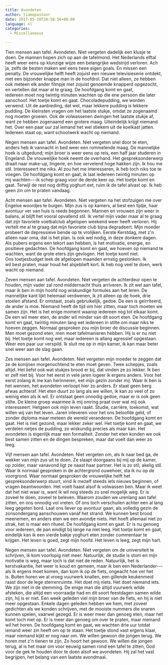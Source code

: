 ```yaml
---
title: Avondeten
author: tiamopastoor
date: 2017-05-28T20:58:56+00:00
language: nl
categories:
  - Miscellaneous

---
```

Tien mensen aan tafel. Avondeten. Niet vergeten dadelijk een klusje te doen. De mannen hopen zich op aan de tafelmond. Het Nederlands elftal heeft weer eens op klunzige wijze een belangrijke wedstrijd verloren. Ach ja, zelfs de besten maken wel eens twee eigen goals. En missen een penalty. De vrouwelijke helft heeft zojuist een nieuwe televisieserie ontdekt, met een bijzonder knappe man in de hoofdrol. Dat niet alleen, ze hebben ook meteen elk ander filmpje met zojuist genoemde knapperd opgezocht, en vertellen dat maar al te graag. De hoofdgang komt en gaat, iedereen moet nog twintig minuten wachten op die ene persoon die later aanschoof. Het toetje komt en gaat. Chocoladepudding, we worden verwend. Uit de aanbieding, dat wel, maar lekkere pudding is lekkere pudding. De kleinsten vragen om het laatste stukje, omdat ze zogenaamd nog moeten groeien. Ook de volwassenen dwingen het laatste stukje af, want ze hebben zogenaamd een grotere maag. Uiteindelijk krijgt niemand het. Over een paar uur zal iemand het wel stiekem uit de koelkast jatten. Iedereen staat op, want schoolwerk wacht op niemand.

Negen mensen aan tafel. Avondeten. Niet vergeten snel door te eten, anders heb ik vannacht in bed weer een rommelende maag. De mannelijke hoek is uitgedund; mijn broer is weer eens op reis, een half jaar studeren in Engeland. De vrouwelijke hoek neemt de overhand. Het gespreksonderwerp draait naar make-up, lingerie, en hoe vervelend hoge hakken zijn. Ik hou me stil. Interesseert me niks. Al zou het me interesseren, ik heb toch niks toe te voegen. De hoofdgang komt en gaat, ik laat iedereen twintig minuten op mij wachten---ik schep graag voor de derde keer op. Het toetje komt en gaat. Terwijl de rest nog driftig yoghurt eet, ruim ik de tafel alvast op. Ik heb geen zin om te praten vandaag.


Acht mensen aan tafel. Avondeten. Niet vergeten na het stofzuigen me over Engelse woordjes te buigen. Mijn zus is op kamers, al best een tijdje, haar avontuur ver van huis is reeds begonnen. Mannen en vrouwen zijn weer in balans, al blijft het vooral opvallend stil. Ik vertel mijn vader maar al te graag dat zijn favoriete voetbalclub afgelopen weekend weer heeft verloren. Hij vertelt me al te graag dat mijn favoriete club bijna degradeert. Mijn moeder probeert de depressieve bende op te vrolijken. Eerste Kerstdag, met z'n alleen naar oma, dat is het plan. Is ook wel nodig, in deze donkere dagen. Als pubers ergens een tekort aan hebben, is het motivatie, energie, en positieve gedachten. De hoofdgang komt en gaat, we hoeven op niemand te wachten, want de grote eters zijn gevlogen. Het toetje komt niet. Ons toetjesbudget leek de afgelopen maanden ernstig geslonken. Ik wil best praten, maar houd het alsjeblieft kort. Ik heb nog veel te doen, werk wacht op niemand.

Zeven mensen aan tafel. Avondeten. Niet vergeten de achterdeur open te houden, mijn vader zal rond middernacht thuis arriveren. Ik zit wel aan tafel, maar ik ben in mijn hoofd nog wiskundige formules aan het leren. De mannelijke kant lijkt helemaal verdwenen, ik zit alleen op de hoek, drie stoelen afstand. Er ontstaat, zoals gebruikelijk, gedoe. De een is geïrriteerd, de ander is moe. Niemand heeft de tijd om hier zitten, maar toch moeten we samen zijn. Het is het enige moment waarop iedereen nog tot elkaar komt. De een wil meer eten, de ander wil minder van dit soort eten. De hoofdgang komt en gaat, twintig minuten lang eet iedereen in stilte om maar niks te hoeven zeggen. Normaal gesproken zou mijn broer de discussie beginnen. Men moet gezond eten, men moet tafelmanieren hebben. Hij is er nu niet bij. Het toetje komt nog wel, maar iedereen is allang agressief opgestaan. Weer een paar uur verspild. Ik sluit me op in mijn kamer, ik kan maar beter snel weer aan de slag gaan.

Zes mensen aan tafel. Avondeten. Niet vergeten mijn moeder te zeggen dat ze de konijnen morgenochtend te eten moet geven. Twee schepjes, zoals altijd. Het liefst ook wat stukjes brood er bij, dat vinden ze zo lekker. Ik ben er zelf niet bij. Voor het eerst in vele jaren logeer ik ergens anders. Voor het eerst zolang ik me kan herinneren, eet mijn gezin zonder mij. Waar ik ben is het wennen, het avondeten verloopt hier zo anders. Er staat geen berg afwas achteraf. Het eten duurt zo lang als we willen, ik kan zo veel of zo weinig eten als ik wil. Er ontstaat geen onnodig gedoe, maar er is ook geen stilte. De kleine groep waarmee ik mij omring praat over wat mij ook interesseert. Hetgeen ook mijn leven raakt. Studie, carrière, toekomst, wat willen wij van het leven. Jaren inleveren voor het ons beloofde geld, of zonder diploma maar meteen de wereld veranderen. De hoofdgang komt en gaat. Het is niet gezond, maar lekker zeker wel. Het toetje komt en gaat, we verdelen netjes de pudding, zo wiskundig precies als maar kan. Het avondeten is eigenlijk maar een formaliteit. Zonder het eten konden we ook best samen zitten en de dingen bespreken, maar dat voelt dan weer zo leeg.

Vijf mensen aan tafel. Avondeten. Niet vergeten om, als ik naar bed ga, de wekker van mijn zus uit te doen. Ze slaapt doorgaans bij mij op de kamer, op zolder, maar vanavond ligt ze naast haar partner. Het is zo stil, akelig stil. Waar ik normaal gesproken in de achtergrond ouwehoer, sta ik nu op de voorgrond. Waar normaal gesproken de vrouwelijke helft het gespreksonderwerp stuurt, vind ik mezelf steeds iets nieuws beginnen, of vragen beantwoorden. Het voelt haast alsof ik volwassen ben. Maar ik weet dat het niet waar is, want ik wil nog steeds zo snel mogelijk weg. Er is zoveel te doen, zoveel te beleven. Waarom zouden we urenlang aan tafel zitten, en ons onnodig vol vreten. Of ons toch verschuilen achter een al lang leeg gegeten bord. Laat ons liever op avontuur gaan, als volledig gezin de zonsondergang aanschouwen vanaf het strand. We kunnen best brood meenemen, en anders eten we een avondje niets. Het hoeft allemaal niet zo strak, het is maar een ritueel. De hoofdgang komt en gaat. Er is nu genoeg voor iedereen, de pan eindigt bij lange na niet leeg. Het toetje komt en gaat, eindelijk kan ik een vierde bakje yoghurt eten zonder commentaar te krijgen. Het leven is goed, zegt mijn hoofd. Het leven is leeg, zegt mijn hart.

Negen mensen aan tafel. Avondeten. Niet vergeten om de universiteit te schrijven, ik kom voorlopig niet meer. Natuurlijk, de studie is stom en mijn motivatie is weg, maar toch is dat niet de reden. Natuurlijk, het is kerstvakantie, het weer is koud en gemeen, maar ik ben een Nederlander---als ik ergens moet komen, dan kom ik op de fiets, ongeacht hoe ver het is. Buiten horen we al vroeg vuurwerk knallen, een gillende keukenmeid raast door de lege sterrenruimte. Het doet mij niets. Het doet niemand iets. We zijn niet in de stemming. De enige man die altijd vuurwerk wilde afsteken, die altijd een voorraadje had en dit soort feestdagen samen wilde zijn, hij is er niet. Een week geleden viel mijn broer van de fiets, en hij is niet meer opgestaan. Enkele dagen geleden hebben we hem, met zoveel gedichten als we konden schrijven, met de mooiste nummers die snaren kunnen spelen, vaarwel gezegd. Er is weer meer dan genoeg eten, maar het komt toch niet op. Er is meer dan genoeg om over te praten, maar niemand wil het horen. De hoofdgang komt en gaat, we wachten drie uur totdat iemand weer zin heeft om op te staan. Het toetje stond vast ergens klaar, maar niemand kijkt er nog naar om. We willen gewoon die jongen terug. We horen met z'n tienen te zijn. Zo hoort het gewoon. We willen die jongen terug, al is het maar om voor eeuwig samen rond een tafel te zitten, God voor de gek te houden door te doen alsof we avondeten. Hij zal het vast begrijpen, het belang van een laatste avondmaal.

 